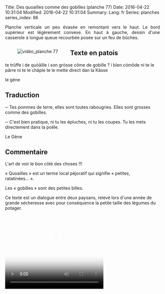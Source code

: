 Title: Des quoailles comme des gobilles (planche 77)
Date: 2016-04-22 10:31:04
Modified: 2016-04-22 10:31:04
Summary: 
Lang: fr
Series: planches
series_index: 86

<p style="text-align:justify;">Planche verticale un peu évasée en
remontant vers le haut. Le bord supérieur est légèrement convexe. En
haut à gauche, dessin d'une casserole à longue queue recourbée posée
sur un feu de bûches.</p>

<figure class="image-block" style="float: left;">
  <img alt="vidéo_planche 77" src="{static}/images/planche_77.png">
  <figcaption style="max-width: 169px"></figcaption>
</figure>

## Texte en patois

te trûffe i de quòâille i son gròsse côme de gobille ?  i bïen cómôde
ni te le pârre ni te le châple te le mette direct dan la Kâsse

le gène

## Traduction

─ Tes pommes de terre, elles sont toutes rabougries. Elles sont
  grosses comme des gobilles.

─ C'est bien pratique, ni tu les épluches, ni tu les coupes. Tu les
  mets directement dans la poêle.

Le Gène

## Commentaire

L'art de voir le bon côté des choses !!!

« Quoailles » est un terme local péjoratif qui signifie « petites,
ratatinées… ».

Les « gobilles » sont des petites billes.

Ce texte est un dialogue entre deux paysans, relevé lors d'une année
de grande sécheresse avec pour conséquence la petite taille des
légumes du potager.

<video width="320" height="240" controls
  poster="{static}/images/thumbnails/video_77.jpg">
  <source src="https://d1njpgd0ygatdn.cloudfront.net/video_77.mp4" type="video/mp4">
</video>
